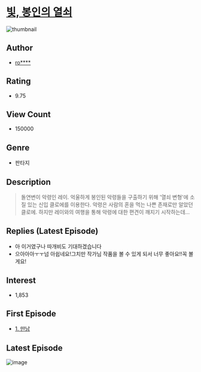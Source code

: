 # [빛, 봉인의 열쇠](https://comic.naver.com/bestChallenge/list?titleId=738791)
![thumbnail](https://image-comic.pstatic.net/user_contents_data/challenge_comic/2020/02/03/300496/thumbnail_202x1642a199f90_cc84_4493_9815_24af8282e079_00003640.JPEG)

## Author
- [ro****](https://comic.naver.com/artistTitle?id=300496)

## Rating
- 9.75

## View Count
- 150000

## Genre
- 판타지

## Description
> 돌연변이 악령인 레이. 억울하게 봉인된 악령들을 구출하기 위해 '열쇠 변형'에 소질 있는 신입 클로에를 이용한다. 악령은 사람의 혼을 먹는 나쁜 존재로만 알았던 클로에. 하지만 레이와의 여행을 통해 악령에 대한 편견이 깨지기 시작하는데...

## Replies (Latest Episode)
- 아 이거였구나 따개비도 기대하겠습니다
- 으아아아ㅜㅜ넘 아쉽네요!그치만 작가님 작품을 볼 수 있게 되서 너무 좋아요!!꼭 볼게요!

## Interest
- 1,853

## First Episode
- [1. 만남](https://comic.naver.com/bestChallenge/detail?titleId=738791&no=1)

## Latest Episode
![image](https://image-comic.pstatic.net/user_contents_data/challenge_comic/2022/03/18/300496/upload_4123101964376617318.jpeg)
